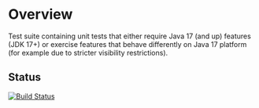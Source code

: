 # Overview

Test suite containing unit tests that either require Java 17 (and up) features (JDK 17+)
or exercise features that behave differently on Java 17 platform (for example due
to stricter visibility restrictions).

## Status

[![Build Status](https://travis-ci.org/FasterXML/jackson-jdk17-compat-test.svg)](https://travis-ci.org/FasterXML/jackson-jdk17-compat-test)
